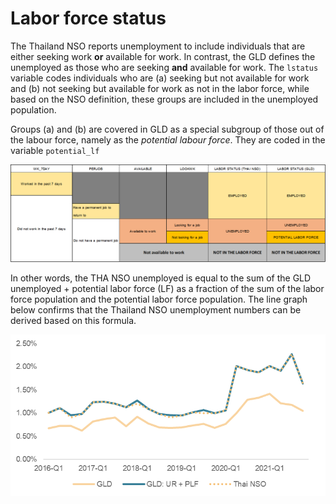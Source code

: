 # Labor force status

The Thailand NSO reports unemployment to include individuals that are either seeking work **or** available for work. In contrast, the GLD defines the unemployed as those who are seeking **and** available for work. The `lstatus` variable codes individuals who are (a) seeking but not available for work and (b) not seeking but available for work as not in the labor force, while based on the NSO definition, these groups are included in the unemployed population. 

Groups (a) and (b) are covered in GLD as a special subgroup of those out of the labour force, namely as the *potential labour force*. They are coded in the variable `potential_lf`

![image](utilities/lstatus_definition.png)

In other words, the THA NSO unemployed is equal to the sum of the GLD unemployed + potential labor force (LF) as a fraction of the sum of the labor force population and the potential labor force population. The line graph below confirms that the Thailand NSO unemployment numbers can be derived based on this formula.

![image](utilities/tha_gld_unemployment.png?raw=true)
